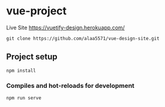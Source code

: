 # vue-project

Live Site https://vuetify-design.herokuapp.com/

    git clone https://github.com/alaa5571/vue-design-site.git
    
## Project setup
```
npm install
```

### Compiles and hot-reloads for development
```
npm run serve
```

